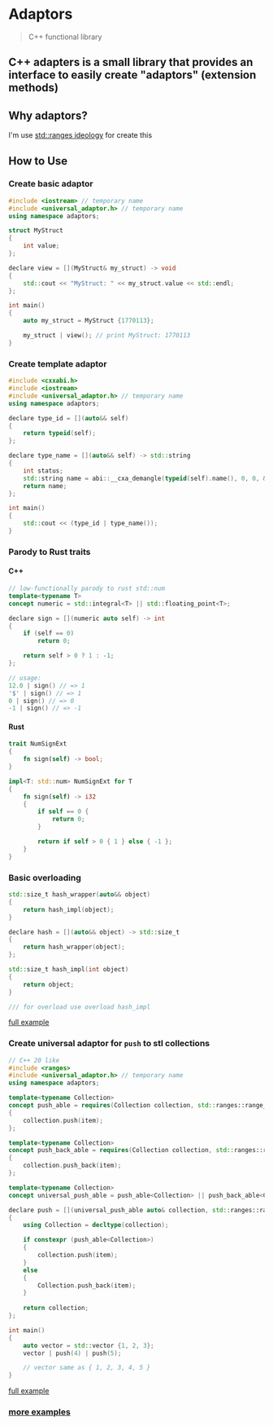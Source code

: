 Adaptors
====
> C++ functional library

C++ adapters is a small library that provides an interface to easily create "adaptors" (extension methods)
----------



## Why adaptors?
I'm use 
[std::ranges ideology](https://coliru.stacked-crooked.com/view?id=bef2902cc70f0044)
for create this

How to Use
----------

### Create basic adaptor

```cpp
#include <iostream> // temporary name
#include <universal_adaptor.h> // temporary name
using namespace adaptors;

struct MyStruct
{
    int value;
};

declare view = [](MyStruct& my_struct) -> void
{
    std::cout << "MyStruct: " << my_struct.value << std::endl;
};

int main()
{
    auto my_struct = MyStruct {1770113};

    my_struct | view(); // print MyStruct: 1770113
}
```

### Create template adaptor

```cpp
#include <cxxabi.h>
#include <iostream>
#include <universal_adaptor.h> // temporary name
using namespace adaptors;

declare type_id = [](auto&& self)
{
    return typeid(self);
};

declare type_name = [](auto&& self) -> std::string
{
    int status;
    std::string name = abi::__cxa_demangle(typeid(self).name(), 0, 0, &status);
    return name;
};

int main()
{
    std::cout << (type_id | type_name());
}
```

### Parody to Rust traits

#### C++

```cpp
// low-functionally parody to rust std::num
template<typename T>
concept numeric = std::integral<T> || std::floating_point<T>;

declare sign = [](numeric auto self) -> int
{
    if (self == 0)
        return 0;

    return self > 0 ? 1 : -1;
};

// usage:
12.0 | sign() // => 1
'$' | sign() // => 1
0 | sign() // => 0
-1 | sign() // => -1
```

#### Rust

```rust
trait NumSignExt
{
    fn sign(self) -> bool;
}

impl<T: std::num> NumSignExt for T
{
    fn sign(self) -> i32
    {
        if self == 0 {
            return 0;
        }

        return if self > 0 { 1 } else { -1 };
    }
}
```

### Basic overloading

```cpp
std::size_t hash_wrapper(auto&& object)
{
    return hash_impl(object);
}

declare hash = [](auto&& object) -> std::size_t
{
    return hash_wrapper(object);
};

std::size_t hash_impl(int object)
{
    return object;
}

/// for overload use overload hash_impl
```

[full example](https://github.com/uselessgoddess/adaptors/blob/main/examples/adaptors/overloading/main.cpp)

### Create universal adaptor for `push` to stl collections

```cpp
// C++ 20 like
#include <ranges>
#include <universal_adaptor.h> // temporary name
using namespace adaptors;

template<typename Collection>
concept push_able = requires(Collection collection, std::ranges::range_value_t<Collection> item)
{
    collection.push(item);
};

template<typename Collection>
concept push_back_able = requires(Collection collection, std::ranges::range_value_t<Collection> item)
{
    collection.push_back(item);
};

template<typename Collection>
concept universal_push_able = push_able<Collection> || push_back_able<Collection>;

declare push = [](universal_push_able auto& collection, std::ranges::range_value_t<Collection> item) -> decltype(auto); /*return ref to collection*/
{
    using Collection = decltype(collection);

    if constexpr (push_able<Collection>)
    {
        collection.push(item);
    }
    else
    {
        Collection.push_back(item);
    }
    
    return collection;
};

int main()
{
    auto vector = std::vector {1, 2, 3};
    vector | push(4) | push(5);

    // vector same as { 1, 2, 3, 4, 5 }
}
```

[full example](https://github.com/uselessgoddess/adaptors/blob/main/examples/adaptors/traits/main.cpp)

### [more examples](https://github.com/uselessgoddess/adaptors/blob/main/examples/adaptors/)
